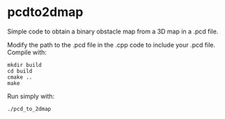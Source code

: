 # pcdto2dmap
Simple code to obtain a binary obstacle map from a 3D map in a .pcd file.

Modify the path to the .pcd file in the .cpp code to include your .pcd file.
Compile with:
```
mkdir build
cd build
cmake ..
make
```
Run simply with:
```
./pcd_to_2dmap
```
